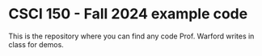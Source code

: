 # CSCI 150 - Fall 2024 example code
This is the repository where you can find any code Prof. Warford writes in class for demos.